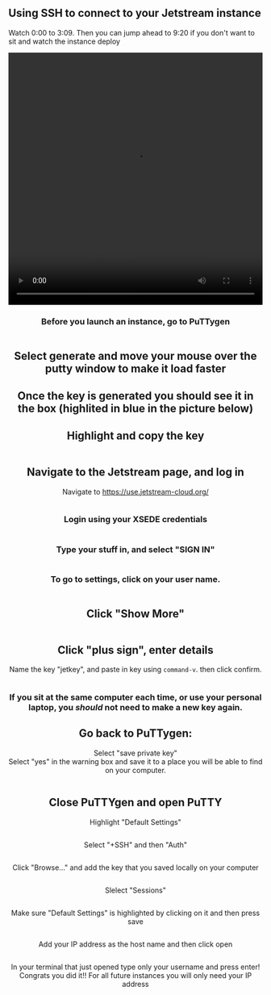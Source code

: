 Using SSH to connect to your Jetstream instance
---

Watch 0:00 to 3:09. Then you can jump ahead to 9:20 if you don't want to sit and watch the instance deploy 
<center>
<video width=100% height="500" controls>
  <source src="pics/zoom_0.mp4" type="video/mp4">
</video>

### Before you launch an instance, go to PuTTygen

<img src="pics/puttygen.JPG" class="img-responsive" alt="">

## Select generate and move your mouse over the putty window to make it load faster
## Once the key is generated you should see it in the box (highlited in blue in the picture below)
## Highlight and copy the key

<img src="pics/key.JPG" class="img-responsive" alt="">

## Navigate to the Jetstream page, and log in

Navigate to https://use.jetstream-cloud.org/

<img src="pics/one.png" class="img-responsive" alt="">

### Login using your XSEDE credentials

<img src="pics/two.png" class="img-responsive" alt="">

### Type your stuff in, and select "SIGN IN"

<img src="pics/three.png" class="img-responsive" alt=""> 


### To go to settings, click on your user name.

<img src="pics/twelve.png" class="img-responsive" alt="">

## Click "Show More"

<img src="pics/thirteen.png" class="img-responsive" alt="">

## Click "plus sign", enter details
Name the key "jetkey", and paste in key using `command-v`. then click confirm.

<img src="pics/fourteen.png" class="img-responsive" alt="">


### If you sit at the same computer each time, or use your personal laptop, you *should* not need to make a new key again.


## Go back to PuTTygen:

Select "save private key"  
Select "yes" in the warning box
and save it to a place you will be able to find on your computer.

<img src="pics/save_key.JPG" class="img-responsive" alt="">

## Close PuTTYgen and open PuTTY
Highlight "Default Settings"

<img src="pics/putty1.JPG" class="img-responsive" alt="">

Select "+SSH" and then "Auth"

<img src="pics/putty2.JPG" class="img-responsive" alt="">

Click "Browse..." and add the key that you saved locally on your computer

<img src="pics/putty3.JPG" class="img-responsive" alt="">

Slelect "Sessions"

<img src="pics/putty4.JPG" class="img-responsive" alt="">

Make sure "Default Settings" is highlighted by clicking on it and then press save

<img src="pics/putty5.JPG" class="img-responsive" alt="">

Add your IP address as the host name and then click open

<img src="pics/putty6.JPG" class="img-responsive" alt="">

In your terminal that just opened type only your username and press enter!
Congrats you did it!! For all future instances you will only need your IP address 
